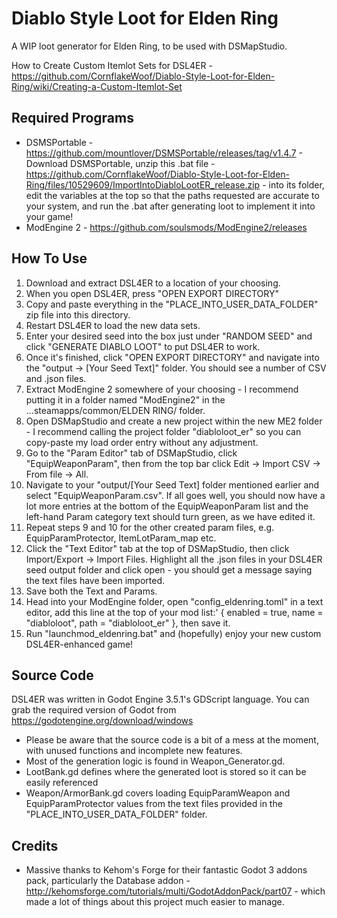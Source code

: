 # Diablo Style Loot for Elden Ring
A WIP loot generator for Elden Ring, to be used with DSMapStudio.

How to Create Custom Itemlot Sets for DSL4ER - https://github.com/CornflakeWoof/Diablo-Style-Loot-for-Elden-Ring/wiki/Creating-a-Custom-Itemlot-Set

## Required Programs
* DSMSPortable - https://github.com/mountlover/DSMSPortable/releases/tag/v1.4.7 - Download DSMSPortable, unzip this .bat file - https://github.com/CornflakeWoof/Diablo-Style-Loot-for-Elden-Ring/files/10529609/ImportIntoDiabloLootER_release.zip - into its folder, edit the variables at the top so that the paths requested are accurate to your system, and run the .bat after generating loot to implement it into your game!
* ModEngine 2 - https://github.com/soulsmods/ModEngine2/releases

## How To Use

1) Download and extract DSL4ER to a location of your choosing.
2) When you open DSL4ER, press "OPEN EXPORT DIRECTORY"
3) Copy and paste everything in the "PLACE_INTO_USER_DATA_FOLDER" zip file into this directory.
4) Restart DSL4ER to load the new data sets.
5) Enter your desired seed into the box just under "RANDOM SEED" and click "GENERATE DIABLO LOOT" to put DSL4ER to work.
6) Once it's finished, click "OPEN EXPORT DIRECTORY" and navigate into the "output -> [Your Seed Text]" folder. You should see a number of CSV and .json files.
7) Extract ModEngine 2 somewhere of your choosing - I recommend putting it in a folder named "ModEngine2" in the ...steamapps/common/ELDEN RING/ folder.
8) Open DSMapStudio and create a new project within the new ME2 folder - I recommend calling the project folder "diabloloot_er" so you can copy-paste my load order entry without any adjustment.
9) Go to the "Param Editor" tab of DSMapStudio, click "EquipWeaponParam", then from the top bar click Edit -> Import CSV -> From file -> All.
10) Navigate to your "output/[Your Seed Text] folder mentioned earlier and select "EquipWeaponParam.csv". If all goes well, you should now have a lot more entries at the bottom of the EquipWeaponParam list and the left-hand Param category text should turn green, as we have edited it.
11) Repeat steps 9 and 10 for the other created param files, e.g. EquipParamProtector, ItemLotParam_map etc.
12) Click the "Text Editor" tab at the top of DSMapStudio, then click Import/Export -> Import Files. Highlight all the .json files in your DSL4ER seed output folder and click open - you should get a message saying the text files have been imported.
13) Save both the Text and Params.
14) Head into your ModEngine folder, open "config_eldenring.toml" in a text editor, add this line at the top of your mod list:' { enabled = true, name = "diabloloot", path = "diabloloot_er" }, then save it.
15) Run "launchmod_eldenring.bat" and (hopefully) enjoy your new custom DSL4ER-enhanced game!

## Source Code

DSL4ER was written in Godot Engine 3.5.1's GDScript language. You can grab the required version of Godot from https://godotengine.org/download/windows

* Please be aware that the source code is a bit of a mess at the moment, with unused functions and incomplete new features.
* Most of the generation logic is found in Weapon_Generator.gd. 
* LootBank.gd defines where the generated loot is stored so it can be easily referenced
* Weapon/ArmorBank.gd covers loading EquipParamWeapon and EquipParamProtector values from the text files provided in the "PLACE_INTO_USER_DATA_FOLDER" folder.

## Credits

* Massive thanks to Kehom's Forge for their fantastic Godot 3 addons pack, particularly the Database addon - http://kehomsforge.com/tutorials/multi/GodotAddonPack/part07 - which made a lot of things about this project much easier to manage.
